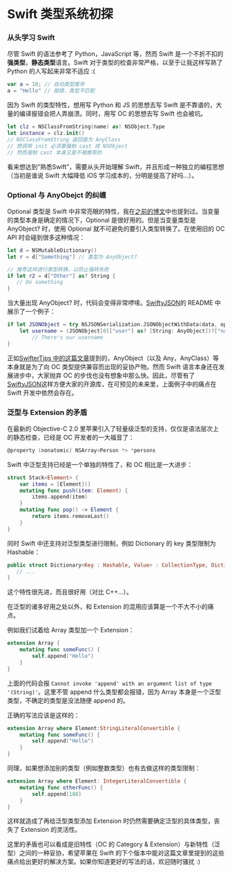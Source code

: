 Swift 类型系统初探
================

### 从头学习 Swift

尽管 Swift 的语法参考了 Python，JavaScript 等，然而 Swift 是一个不折不扣的**强类型**，**静态类型**语言。Swift 对于类型的检查非常严格，以至于让我这样写熟了 Python 的人写起来非常不适应 :(

```swift
var a = 10; // 自动类型推导
a = "Hello" // 报错，类型不匹配
```

因为 Swift 的类型特性，想用写 Python 和 JS 的思想去写 Swift 是不靠谱的，大量的编译报错会把人弄崩溃。同时，用写 OC 的思想去写 Swift 也会被坑。

```swift
let clz = NSClassFromString(name) as! NSObject.Type
let instance = clz.init() 
// NSClassFromString 返回值为 AnyClass
// 想调用 init 必须要强制 cast 成 NSObject
// 然而强制 cast 本身又是不被推荐的
```

看来想达到“熟悉Swift”，需要从头开始理解 Swift，并且形成一种独立的编程思想（当初是谁说 Swift 大幅降低 iOS 学习成本的，分明是提高了好吗...）。

### Optional 与 AnyObejct 的纠缠

Optional 类型是 Swift 中非常亮眼的特性，我在[之前的博文](https://skyline75489.github.io/post/2014-12-25_swift-learning-part-1.html)中也提到过。当变量的类型本身是确定的情况下，Optional 是很好用的。但是当变量类型是 AnyObject? 时，使用 Optional 就不可避免的要引入类型转换了。在使用旧的 OC API 时会碰到很多这种情况：

```swift
let d = NSMutableDictionary()
let r = d["Something"] // 类型为 AnyObject?

// 推荐这样进行类型转换，以防止强转失败
if let r2 = d["Other"] as? String {
   // Do something
}
```

当大量出现 AnyObject? 时，代码会变得非常啰嗦。[SwiftyJSON](https://github.com/SwiftyJSON/SwiftyJSON)的 README 中展示了一个例子：

```swift
if let JSONObject = try NSJSONSerialization.JSONObjectWithData(data, options: .AllowFragments) as? [[String: AnyObject]],
    let username = (JSONObject[0]["user"] as? [String: AnyObject])?["name"] as? String {
        // There's our username
}
```

正如[SwifterTips 中的这篇文章](http://swifter.tips/any-anyobject/)提到的，AnyObject（以及 Any，AnyClass）等本身就是为了向 OC 类型提供兼容而出现的妥协产物。然而 Swift 语言本身还在发展进步中，大家抛弃 OC 的步伐也没有想象中那么快。因此，尽管有了[SwiftyJSON](https://github.com/SwiftyJSON/SwiftyJSON)这样方便大家的开源库，在可预见的未来里，上面例子中的痛点在 Swift 开发中依然会存在。

### 泛型与 Extension 的矛盾

在最新的 Objective-C 2.0 里苹果引入了轻量级泛型的支持，仅仅是语法层次上的静态检查，已经是 OC 开发者的一大福音了：

```objectivec
@property (nonatomic) NSArray<Person *> *persons
```

Swift 中泛型支持已经是一个单独的特性了，和 OC 相比是一大进步：

```swift
struct Stack<Element> {
    var items = [Element]()
    mutating func push(item: Element) {
        items.append(item)
    }
    mutating func pop() -> Element {
        return items.removeLast()
    }
}
```

同时 Swift 中还支持对泛型类型进行限制，例如 Dictionary 的 key 类型限制为 Hashable：

```swift
public struct Dictionary<Key : Hashable, Value> : CollectionType, DictionaryLiteralConvertible {
   // ...
}
```

这个特性很先进，而且很好用（对比 C++...）。

在泛型的诸多好用之处以外，和 Extension 的混用应该算是一个不大不小的痛点。

例如我们试着给 Array 类型加一个 Extension：

```swift
extension Array {
    mutating func someFunc() {
        self.append("Hello")
    }
}
```

上面的代码会报 `Cannot invoke 'append' with an argument list of type '(String)'`。这里不管 append 什么类型都会报错，因为 Array 本身是一个泛型类型，不确定的类型是没法随便 append 的。

正确的写法应该是这样的：

```swift
extension Array where Element:StringLiteralConvertible {
    mutating func someFunc() {
        self.append("Hello")
    }
}
```

同理，如果想添加别的类型（例如整数类型）也有去做这样的类型限制：

```swift
extension Array where Element: IntegerLiteralConvertible {
    mutating func otherFunc() {
        self.append(188)
    }
}
```

这样就造成了再给泛型类型添加 Extension 时仍然需要确定泛型的具体类型，丧失了 Extension 的灵活性。

这里的矛盾也可以看成是旧特性（OC 的 Category & Extension）与新特性（泛型）之间的一种妥协，希望苹果在 Swift 的下个版本中能对这篇文章里提到的这些痛点给出更好的解决方案。如果你知道更好的写法的话，欢迎随时骚扰 :)
